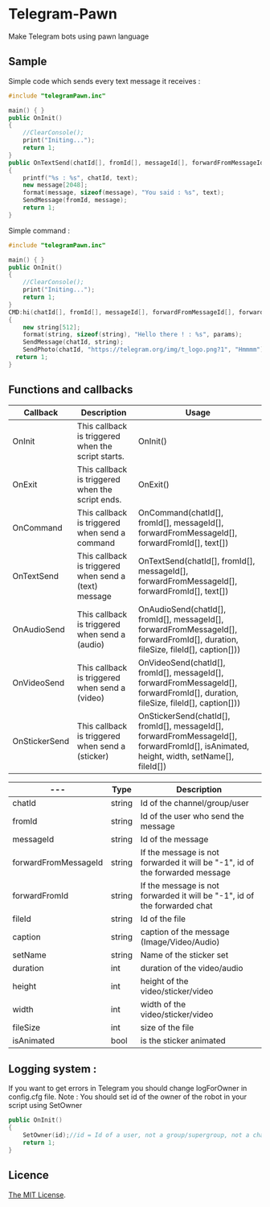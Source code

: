 # Telegram-Pawn
Make Telegram bots using pawn language


## Sample

Simple code which sends every text message it receives :
```cpp
#include "telegramPawn.inc"

main() { }
public OnInit()
{
	//ClearConsole();
	print("Initing...");
	return 1;
}
public OnTextSend(chatId[], fromId[], messageId[], forwardFromMessageId[], forwardFromId[], text[])
{
	printf("%s : %s", chatId, text);
	new message[2048];
	format(message, sizeof(message), "You said : %s", text);
	SendMessage(fromId, message);
	return 1;
}
```

Simple command :
```cpp
#include "telegramPawn.inc"

main() { }
public OnInit()
{
	//ClearConsole();
	print("Initing...");
	return 1;
}
CMD:hi(chatId[], fromId[], messageId[], forwardFromMessageId[], forwardFromId[], params[])
{
	new string[512];
	format(string, sizeof(string), "Hello there ! : %s", params);
	SendMessage(chatId, string);
	SendPhoto(chatId, "https://telegram.org/img/t_logo.png?1", "Hmmmm");
  return 1;
}
```


## Functions and callbacks
| Callback | Description | Usage |
| --- | --- | --- |
| OnInit | This callback is triggered when the script starts.  | OnInit() |
| OnExit | This callback is triggered when the script ends.  | OnExit() |
| OnCommand | This callback is triggered when send a command  | OnCommand(chatId[], fromId[], messageId[], forwardFromMessageId[], forwardFromId[], text[]) |
| OnTextSend | This callback is triggered when send a (text) message  | OnTextSend(chatId[], fromId[], messageId[], forwardFromMessageId[], forwardFromId[], text[]) |
| OnAudioSend | This callback is triggered when send a (audio)  | OnAudioSend(chatId[], fromId[], messageId[], forwardFromMessageId[], forwardFromId[], duration, fileSize, fileId[], caption[])) |
| OnVideoSend | This callback is triggered when send a (video)  | OnVideoSend(chatId[], fromId[], messageId[], forwardFromMessageId[], forwardFromId[], duration, fileSize, fileId[], caption[])) |
| OnStickerSend | This callback is triggered when send a (sticker)  | OnStickerSend(chatId[], fromId[], messageId[], forwardFromMessageId[], forwardFromId[], isAnimated, height, width, setName[], fileId[]) |


| --- | Type | Description | 
| --- | --- | --- |
| chatId | string  | Id of the channel/group/user | 
| fromId | string  | Id of the user who send the message  | 
| messageId | string  | Id of the message  | 
| forwardFromMessageId | string  | If the message is not forwarded it will be "-1", id of the forwarded message  | 
| forwardFromId | string  | If the message is not forwarded it will be "-1", id of the forwarded chat  | 
| fileId | string  | Id of the file  | 
| caption | string  | caption of the message (Image/Video/Audio)  | 
| setName | string  | Name of the sticker set  | 
| duration | int  | duration of the video/audio  | 
| height | int  | height of the video/sticker/video  | 
| width | int  | width of the video/sticker/video  | 
| fileSize | int  | size of the file  | 
| isAnimated | bool  | is the sticker animated  | 

## Logging system :
If you want to get errors in Telegram you should change logForOwner in config.cfg file.
Note : You should set id of the owner of the robot in your script using SetOwner
```cpp
public OnInit()
{
	SetOwner(id);//id = Id of a user, not a group/supergroup, not a channel
	return 1;
}
```

## Licence
[The MIT License](https://github.com/NimaBastani/Telegram-Pawn/blob/main/LICENSE).
